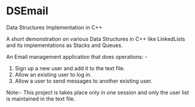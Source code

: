 # DSEmail
Data Structures Implementation in C++

A short demonstration on various Data Structures in C++ like LinkedLists and its implementations as Stacks and Queues. 

An Email management application that does operations: -
1. Sign up a new user and add it to the text file.
2. Allow an existing user to log in.
3. Allow a user to send messages to another existing user.

Note:- This project is takes place only in one session and only the user list is maintained in the text file.
